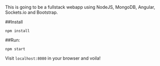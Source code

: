 This is going to be a fullstack webapp using NodeJS, MongoDB, Angular, Sockets.io and Bootstrap.

##Install 

`npm install` 

##Run:

`npm start`

Visit `localhost:8080` in your browser and voila!
